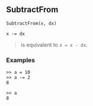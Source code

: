 ## SubtractFrom

``` 
SubtractFrom(x, dx)

x -= dx
``` 

> is equivalent to `x = x - dx`.

### Examples
```   
>> a = 10
>> a -= 2   
8    
 
>> a    
8    
```
    
